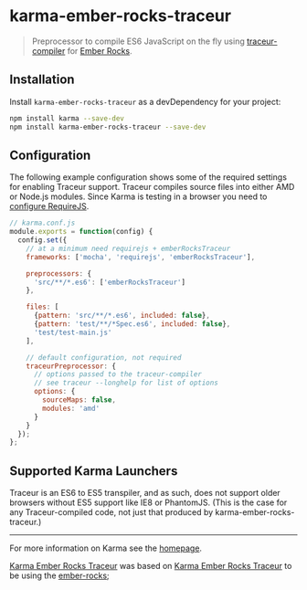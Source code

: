 # karma-ember-rocks-traceur

> Preprocessor to compile ES6 JavaScript on the fly using [traceur-compiler] for [Ember Rocks][ember-rocks].

## Installation

Install `karma-ember-rocks-traceur` as a devDependency for your project:

```bash
npm install karma --save-dev
npm install karma-ember-rocks-traceur --save-dev
```

## Configuration
The following example configuration shows some of the required settings for enabling Traceur support.  Traceur compiles source files into either AMD or Node.js modules.  Since Karma is testing in a browser you need to [configure RequireJS][configure-requirejs].

```js
// karma.conf.js
module.exports = function(config) {
  config.set({
    // at a minimum need requirejs + emberRocksTraceur
    frameworks: ['mocha', 'requirejs', 'emberRocksTraceur'],

    preprocessors: {
      'src/**/*.es6': ['emberRocksTraceur']
    },

    files: [
      {pattern: 'src/**/*.es6', included: false},
      {pattern: 'test/**/*Spec.es6', included: false},
      'test/test-main.js'
    ],

    // default configuration, not required
    traceurPreprocessor: {
      // options passed to the traceur-compiler
      // see traceur --longhelp for list of options
      options: {
        sourceMaps: false,
        modules: 'amd'
      }
    }
  });
};
```

## Supported Karma Launchers

Traceur is an ES6 to ES5 transpiler, and as such, does not support older browsers without ES5 support like IE8 or PhantomJS. (This is the case for any Traceur-compiled code, not just that produced by karma-ember-rocks-traceur.)

----

For more information on Karma see the [homepage].

[Karma Ember Rocks Traceur][karma-ember-rocks-traceur] was based on [Karma Ember Rocks Traceur][karma-traceur-preprocessor] to be using the [ember-rocks];


[karma-ember-rocks-traceur]: https://github.com/alexferreira/karma-ember-rocks-traceur
[karma-traceur-preprocessor]: https://github.com/karma-runner/karma-traceur-preprocessor
[homepage]: http://karma-runner.github.com
[traceur-compiler]: https://github.com/google/traceur-compiler
[source-map-overview]: https://hacks.mozilla.org/2013/05/compiling-to-javascript-and-debugging-with-source-maps/
[configure-requirejs]: http://karma-runner.github.io/0.10/plus/requirejs.html
[ember-rocks]: https://github.com/mattma/ember-rocks